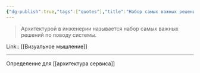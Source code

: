 ```yaml
---
{"dg-publish":true,"tags":["quotes"],"title":"Набор самых важных решений","date":"2021-08-26T11:25:00+03:00","modified_at":"2022-07-03T20:03:41+03:00","permalink":"/quotes/202108261125/","dgHomeLink":false,"dgPassFrontmatter":true}
---
```



> Архитектурой в инженерии называется набор самых важных решений по поводу системы. 


Link:: [[Визуальное мышление]]

---

Определение для [[архитектура сервиса]]
